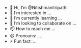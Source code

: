 - 👋 Hi, I’m @Nitishmanitripathi
- 👀 I’m interested in ...
- 🌱 I’m currently learning ...
- 💞️ I’m looking to collaborate on ...
- 📫 How to reach me ...
- 😄 Pronouns: ...
- ⚡ Fun fact: ...

<!---
Nitishmanitripathi/Nitishmanitripathi is a ✨ special ✨ repository because its `README.md` (this file) appears on your GitHub profile.
You can click the Preview link to take a look at your changes.
--->
